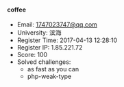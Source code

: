 #### coffee  

* Email: 1747023747@qq.com  
* University: 滨海  
* Register Time: 2017-04-13 12:28:10  
* Register IP: 1.85.221.72  
* Score: 100  
* Solved challenges: 
  * as fast as you can  
  * php-weak-type  
